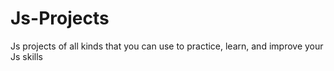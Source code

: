 # Js-Projects
Js projects of all kinds that you can use to practice, learn, and improve your Js skills
